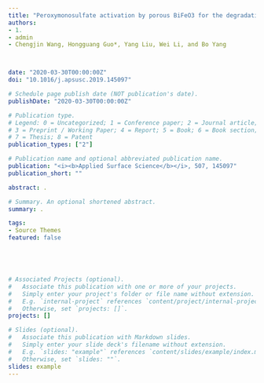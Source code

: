 ```yaml
---
title: "Peroxymonosulfate activation by porous BiFeO3 for the degradation of bisphenol AF: Non-radical and radical mechanism"
authors:
- 1. 
- admin
- Chengjin Wang, Hongguang Guo*, Yang Liu, Wei Li, and Bo Yang



date: "2020-03-30T00:00:00Z"
doi: "10.1016/j.apsusc.2019.145097"

# Schedule page publish date (NOT publication's date).
publishDate: "2020-03-30T00:00:00Z"

# Publication type.
# Legend: 0 = Uncategorized; 1 = Conference paper; 2 = Journal article;
# 3 = Preprint / Working Paper; 4 = Report; 5 = Book; 6 = Book section;
# 7 = Thesis; 8 = Patent
publication_types: ["2"]

# Publication name and optional abbreviated publication name.
publication: "<i><b>Applied Surface Science</b></i>, 507, 145097"
publication_short: ""

abstract: .

# Summary. An optional shortened abstract.
summary: .

tags:
- Source Themes
featured: false





# Associated Projects (optional).
#   Associate this publication with one or more of your projects.
#   Simply enter your project's folder or file name without extension.
#   E.g. `internal-project` references `content/project/internal-project/index.md`.
#   Otherwise, set `projects: []`.
projects: []

# Slides (optional).
#   Associate this publication with Markdown slides.
#   Simply enter your slide deck's filename without extension.
#   E.g. `slides: "example"` references `content/slides/example/index.md`.
#   Otherwise, set `slides: ""`.
slides: example
---
```










